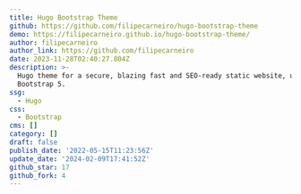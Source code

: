 ```yaml
---
title: Hugo Bootstrap Theme
github: https://github.com/filipecarneiro/hugo-bootstrap-theme
demo: https://filipecarneiro.github.io/hugo-bootstrap-theme/
author: filipecarneiro
author_link: https://github.com/filipecarneiro
date: 2023-11-28T02:40:27.804Z
description: >-
  Hugo theme for a secure, blazing fast and SEO-ready static website, using
  Bootstrap 5.
ssg:
  - Hugo
css:
  - Bootstrap
cms: []
category: []
draft: false
publish_date: '2022-05-15T11:23:56Z'
update_date: '2024-02-09T17:41:52Z'
github_star: 17
github_fork: 4
---
```

